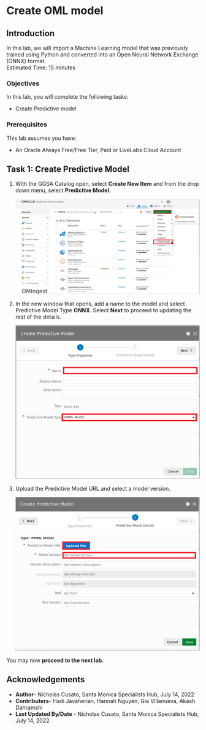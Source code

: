 # Create OML model

## Introduction

In this lab, we will import a Machine Learning model that was previously trained using Python and converted into an Open Neural Network Exchange (ONNX) format.  
Estimated Time: 15 minutes


### Objectives

In this lab, you will complete the following tasks:

- Create Predictive model

### Prerequisites

This lab assumes you have:
- An Oracle Always Free/Free Tier, Paid or LiveLabs Cloud Account

## Task 1: Create Predictive Model

1. With the GGSA Catalog open, select **Create New Item** and from the drop down menu, select **Predictive Model**. 

    ![Create new predictive model item](images/predictive-model.png) 

2. In the new window that opens, add a name to the model and select Predictive Model Type **ONNX**. Select **Next** to proceed to updating the rest of the details.

    ![Select predictive model type](images/select-model-type.png) 

3. Upload the Predictive Model URL and select a model version. 

    ![Update model details](images/model-details.png) 

You may now **proceed to the next lab.**

## Acknowledgements

- **Author**- Nicholas Cusato, Santa Monica Specialists Hub, July 14, 2022
- **Contributers**- Hadi Javaherian, Hannah Nguyen, Gia Villanueva, Akash Dahramshi
- **Last Updated By/Date** - Nicholas Cusato, Santa Monica Specialists Hub, July 14, 2022